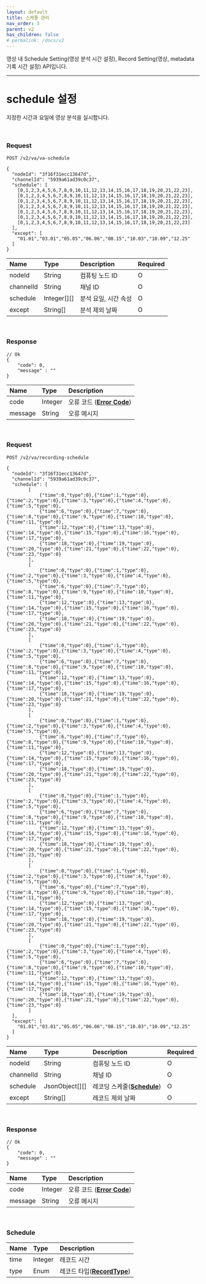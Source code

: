 ```yaml
---
layout: default
title: 스케줄 관리
nav_order: 3
parent: v2
has_children: false
# permalink: /docs/v2
---
```



영상 내 Schedule Setting(영상 분석 시간 설정), Record Setting(영상, metadata 기록 시간 설정) API입니다.


----

# schedule 설정
지정한 시간과 요일에 영상 분석을 실시합니다.

<br>

### Request
```
POST /v2/va/va-schedule

{
  "nodeId": "3f16f31ecc13647d",
  "channelId": "5939a61ad39c0c37",
  "schedule": [
    [0,1,2,3,4,5,6,7,8,9,10,11,12,13,14,15,16,17,18,19,20,21,22,23],
    [0,1,2,3,4,5,6,7,8,9,10,11,12,13,14,15,16,17,18,19,20,21,22,23],
    [0,1,2,3,4,5,6,7,8,9,10,11,12,13,14,15,16,17,18,19,20,21,22,23],
    [0,1,2,3,4,5,6,7,8,9,10,11,12,13,14,15,16,17,18,19,20,21,22,23],
    [0,1,2,3,4,5,6,7,8,9,10,11,12,13,14,15,16,17,18,19,20,21,22,23],
    [0,1,2,3,4,5,6,7,8,9,10,11,12,13,14,15,16,17,18,19,20,21,22,23],
    [0,1,2,3,4,5,6,7,8,9,10,11,12,13,14,15,16,17,18,19,20,21,22,23]
  ],
  "except": [
    "01.01","03.01","05.05","06.06","08.15","10.03","10.09","12.25"
  ]
}
```

| Name | Type | Description | Required |
| :---- | :---- |:---- |:---- |
| nodeId | String | 컴퓨팅 노드 ID | O |
| channelId | String | 채널 ID | O |
| schedule | Integer[][] | 분석 요일, 시간 속성 | O |
| except | String[] | 분석 제외 날짜 | O |

<br>

### Response
```
// Ok
{
    "code": 0,
    "message" : ""
}
```

| Name | Type | Description |
| :---- | :---- |:---- |
| code | Integer | 오류 코드 (**[Error Code](models.md#error-code)**) |
| message | String | 오류 메시지 |

<br>

### Request
```
POST /v2/va/recording-schedule

{
  "nodeId": "3f16f31ecc13647d",
  "channelId": "5939a61ad39c0c37",
  "schedule": [
        [
            {"time":0,"type":0},{"time":1,"type":0},{"time":2,"type":0},{"time":3,"type":0},{"time":4,"type":0},{"time":5,"type":0},
            {"time":6,"type":0},{"time":7,"type":0},{"time":8,"type":0},{"time":9,"type":0},{"time":10,"type":0},{"time":11,"type":0},
            {"time":12,"type":0},{"time":13,"type":0},{"time":14,"type":0},{"time":15,"type":0},{"time":16,"type":0},{"time":17,"type":0},
            {"time":18,"type":0},{"time":19,"type":0},{"time":20,"type":0},{"time":21,"type":0},{"time":22,"type":0},{"time":23,"type":0}
        ],
        [   
            {"time":0,"type":0},{"time":1,"type":0},{"time":2,"type":0},{"time":3,"type":0},{"time":4,"type":0},{"time":5,"type":0},
            {"time":6,"type":0},{"time":7,"type":0},{"time":8,"type":0},{"time":9,"type":0},{"time":10,"type":0},{"time":11,"type":0},
            {"time":12,"type":0},{"time":13,"type":0},{"time":14,"type":0},{"time":15,"type":0},{"time":16,"type":0},{"time":17,"type":0},
            {"time":18,"type":0},{"time":19,"type":0},{"time":20,"type":0},{"time":21,"type":0},{"time":22,"type":0},{"time":23,"type":0}
        ],
        [
            {"time":0,"type":0},{"time":1,"type":0},{"time":2,"type":0},{"time":3,"type":0},{"time":4,"type":0},{"time":5,"type":0},
            {"time":6,"type":0},{"time":7,"type":0},{"time":8,"type":0},{"time":9,"type":0},{"time":10,"type":0},{"time":11,"type":0},
            {"time":12,"type":0},{"time":13,"type":0},{"time":14,"type":0},{"time":15,"type":0},{"time":16,"type":0},{"time":17,"type":0},
            {"time":18,"type":0},{"time":19,"type":0},{"time":20,"type":0},{"time":21,"type":0},{"time":22,"type":0},{"time":23,"type":0}
        ],
        [
            {"time":0,"type":0},{"time":1,"type":0},{"time":2,"type":0},{"time":3,"type":0},{"time":4,"type":0},{"time":5,"type":0},
            {"time":6,"type":0},{"time":7,"type":0},{"time":8,"type":0},{"time":9,"type":0},{"time":10,"type":0},{"time":11,"type":0},
            {"time":12,"type":0},{"time":13,"type":0},{"time":14,"type":0},{"time":15,"type":0},{"time":16,"type":0},{"time":17,"type":0},
            {"time":18,"type":0},{"time":19,"type":0},{"time":20,"type":0},{"time":21,"type":0},{"time":22,"type":0},{"time":23,"type":0}
        ],
        [
            {"time":0,"type":0},{"time":1,"type":0},{"time":2,"type":0},{"time":3,"type":0},{"time":4,"type":0},{"time":5,"type":0},
            {"time":6,"type":0},{"time":7,"type":0},{"time":8,"type":0},{"time":9,"type":0},{"time":10,"type":0},{"time":11,"type":0},
            {"time":12,"type":0},{"time":13,"type":0},{"time":14,"type":0},{"time":15,"type":0},{"time":16,"type":0},{"time":17,"type":0},
            {"time":18,"type":0},{"time":19,"type":0},{"time":20,"type":0},{"time":21,"type":0},{"time":22,"type":0},{"time":23,"type":0}
        ],
        [
            {"time":0,"type":0},{"time":1,"type":0},{"time":2,"type":0},{"time":3,"type":0},{"time":4,"type":0},{"time":5,"type":0},
            {"time":6,"type":0},{"time":7,"type":0},{"time":8,"type":0},{"time":9,"type":0},{"time":10,"type":0},{"time":11,"type":0},
            {"time":12,"type":0},{"time":13,"type":0},{"time":14,"type":0},{"time":15,"type":0},{"time":16,"type":0},{"time":17,"type":0},
            {"time":18,"type":0},{"time":19,"type":0},{"time":20,"type":0},{"time":21,"type":0},{"time":22,"type":0},{"time":23,"type":0}
        ],
        [
            {"time":0,"type":0},{"time":1,"type":0},{"time":2,"type":0},{"time":3,"type":0},{"time":4,"type":0},{"time":5,"type":0},
            {"time":6,"type":0},{"time":7,"type":0},{"time":8,"type":0},{"time":9,"type":0},{"time":10,"type":0},{"time":11,"type":0},
            {"time":12,"type":0},{"time":13,"type":0},{"time":14,"type":0},{"time":15,"type":0},{"time":16,"type":0},{"time":17,"type":0},
            {"time":18,"type":0},{"time":19,"type":0},{"time":20,"type":0},{"time":21,"type":0},{"time":22,"type":0},{"time":23,"type":0}
        ]
  ],
  "except": [
    "01.01","03.01","05.05","06.06","08.15","10.03","10.09","12.25"
  ]
}
```

| Name | Type | Description | Required |
| :---- | :---- |:---- |:---- |
| nodeId | String | 컴퓨팅 노드 ID | O |
| channelId | String | 채널 ID | O |
| schedule | JsonObject[][] | 레코딩 스케줄(**[Schedule](#schedule)**) | O |
| except | String[] | 레코드 제외 날짜 | O |

<br>

### Response
```
// Ok
{
    "code": 0,
    "message" : ""
}
```

| Name | Type | Description |
| :---- | :---- |:---- |
| code | Integer | 오류 코드 (**[Error Code](models.md#error-code)**) |
| message | String | 오류 메시지 |

<br>


### Schedule

| Name | Type | Description |
| :---- | :---- |:---- |
| time | Integer | 레코드 시간 |
| type | Enum | 레코드 타입(**[RecordType](models.md#RecordType)**) |

<br>
